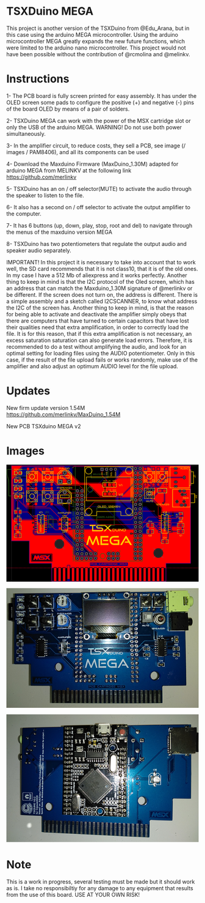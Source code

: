 # TSXDuino MEGA

This project is another version of the TSXDuino from @Edu_Arana, but in this case using the arduino MEGA microcontroller. Using the arduino microcontroller MEGA greatly expands the new future functions, which were limited to the arduino nano microcontroller. This project would not have been possible without the contribution of @rcmolina and @melinkv.

# Instructions

1- The PCB board is fully screen printed for easy assembly. It has under the OLED screen some pads to configure the positive (+) and negative (-) pins of the board OLED by means of a pair of solders.

2- TSXDuino MEGA can work with the power of the MSX cartridge slot or only the USB of the arduino MEGA. WARNING! Do not use both power simultaneously.

3- In the amplifier circuit, to reduce costs, they sell a PCB, see image (/ images / PAM8406), and all its components can be used

4- Download the Maxduino Firmware (MaxDuino_1.30M) adapted for arduino MEGA from MELINKV at the following link https://github.com/merlinkv

5- TSXDuino has an on / off selector(MUTE) to activate the audio through the speaker to listen to the file.

6- It also has a second on / off selector to activate the output amplifier to the computer.

7- It has 6 buttons (up, down, play, stop, root and del) to navigate through the menus of the maxduino version MEGA

8- TSXDuino has two potentiometers that regulate the output audio and speaker audio separately.

IMPORTANT! In this project it is necessary to take into account that to work well, the SD card recommends that it is not class10, that it is of the old ones. In my case I have a 512 Mb of aliexpress and it works perfectly. Another thing to keep in mind is that the I2C protocol of the Oled screen, which has an address that can match the Maxduino_1.30M signature of @merlinkv or be different. If the screen does not turn on, the address is different. There is a simple assembly and a sketch called I2CSCANNER, to know what address the I2C of the screen has.
Another thing to keep in mind, is that the reason for being able to activate and deactivate the amplifier simply obeys that there are computers that have turned to certain capacitors that have lost their qualities need that extra amplification, in order to correctly load the file. It is for this reason, that if this extra amplification is not necessary, an excess saturation saturation can also generate load errors. Therefore, it is recommended to do a test without amplifying the audio, and look for an optimal setting for loading files using the AUDIO potentiometer. Only in this case, if the result of the file upload fails or works randomly, make use of the amplifier and also adjust an optimum AUDIO level for the file upload.

# Updates

New firm update version 1.54M
https://github.com/merlinkv/MaxDuino_1.54M

New PCB TSXduino MEGA v2

 # Images
 
![Alt text](https://raw.githubusercontent.com/capsule5000/TSXDuino-MEGA/master/Images/img11.png?raw=true "Title")

![Alt text](https://raw.githubusercontent.com/capsule5000/TSXDuino-MEGA/master/Images/img6.png?raw=true "Title")

![Alt text](https://raw.githubusercontent.com/capsule5000/TSXDuino-MEGA/master/Images/img7.png?raw=true "Title")

# Note

This is a work in progress, several testing must be made but it should work as is. I take no responsibiltiy for any damage to any equipment that results from the use of this board. USE AT YOUR OWN RISK!

